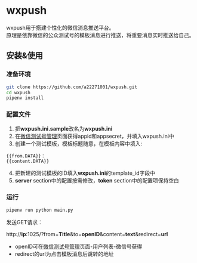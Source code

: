 # wxpush
wxpush用于搭建个性化的微信消息推送平台。  
原理是依靠微信的公众测试号的模板消息进行推送，将重要消息实时推送给自己。

## 安装&使用
### 准备环境
```bash
git clone https://github.com/a22271001/wxpush.git
cd wxpush
pipenv install
```
### 配置文件
1. 把**wxpush.ini.sample**改名为**wxpush.ini**
2. 在[微信测试号管理](https://mp.weixin.qq.com/debug/cgi-bin/sandboxinfo?action=showinfo&t=sandbox/index)页面获得appid和appsecret，并填入wxpush.ini中
3. 创建一个测试模板，模板标题随意，在模板内容中填入:
```
{{from.DATA}}：
{{content.DATA}}
```
4. 把新建的测试模板的ID填入**wxpush.ini**的template_id字段中
5. **server** section中的配置按需修改，**token** section中的配置项保持空白

### 运行
```bash
pipenv run python main.py
```
发送GET请求：
  
http://**ip**:1025/?from=**Title**&to=**openID**&content=**text**&redirect=**url**
* openID可在[微信测试号管理](https://mp.weixin.qq.com/debug/cgi-bin/sandboxinfo?action=showinfo&t=sandbox/index)页面-用户列表-微信号获得
* redirect的url为点击模板消息后跳转的地址
